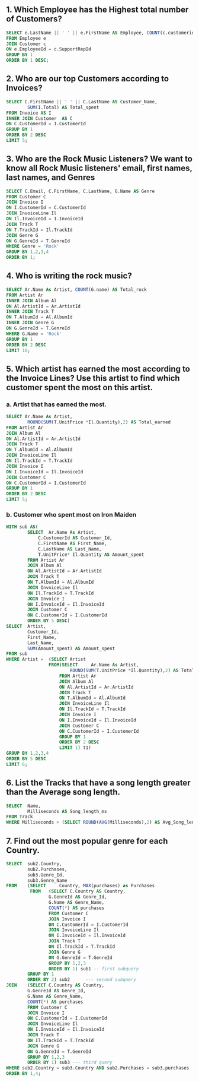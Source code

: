 ## 1. Which Employee has the Highest total number of Customers?

```sql
SELECT e.LastName || ' ' || e.FirstName AS Employee, COUNT(c.customerid) AS Total_Customer
FROM Employee e
JOIN Customer c
ON e.EmployeeId = c.SupportRepId
GROUP BY 1
ORDER BY 1 DESC;
```

## 2. Who are our top Customers according to Invoices?
```sql  
SELECT C.FirstName || ' ' || C.LastName AS Customer_Name, 
		SUM(I.Total) AS Total_spent
FROM Invoice AS I
INNER JOIN Customer  AS C
ON C.CustomerId = I.CustomerId
GROUP BY 1
ORDER BY 2 DESC
LIMIT 5;
```
## 3. Who are the Rock Music Listeners? We want to know all Rock Music listeners' email, first names, last names, and Genres
```sql
SELECT C.Email, C.FirstName, C.LastName, G.Name AS Genre
FROM Customer C
JOIN Invoice I
ON I.CustomerId = C.CustomerId
JOIN InvoiceLine Il
ON Il.InvoiceId = I.InvoiceId
JOIN Track T
ON T.TrackId = Il.TrackId
JOIN Genre G
ON G.GenreId = T.GenreId
WHERE Genre = 'Rock'
GROUP BY 1,2,3,4
ORDER BY 1;
```
## 4. Who is writing the rock music?
```sql
SELECT Ar.Name As Artist, COUNT(G.name) AS Total_rock
FROM Artist Ar
INNER JOIN Album Al
ON Al.ArtistId = Ar.ArtistId
INNER JOIN Track T
ON T.AlbumId = Al.AlbumId
INNER JOIN Genre G
ON G.GenreId = T.GenreId
WHERE G.Name = 'Rock'
GROUP BY 1
ORDER BY 2 DESC
LIMIT 10;
```

## 5.	Which artist has earned the most according to the Invoice Lines? Use this artist to find which customer spent the most on this artist.

### a.	Artist that has earned the most.
```sql
SELECT Ar.Name As Artist, 
		ROUND(SUM(T.UnitPrice *Il.Quantity),2) AS Total_earned
FROM Artist Ar
JOIN Album Al
ON Al.ArtistId = Ar.ArtistId
JOIN Track T
ON T.AlbumId = Al.AlbumId
JOIN InvoiceLine Il
ON Il.TrackId = T.TrackId
JOIN Invoice I 
ON I.InvoiceId = Il.InvoiceId
JOIN Customer C
ON C.CustomerId = I.CustomerId
GROUP BY 1
ORDER BY 2 DESC
LIMIT 5;
```
### b.	Customer who spent most on Iron Maiden
```sql
WITH sub AS(
		SELECT  Ar.Name As Artist,
			C.CustomerId AS Customer_Id,
			C.FirstName AS First_Name,
			C.LastName AS Last_Name,
			T.UnitPrice* Il.Quantity AS Amount_spent
		FROM Artist Ar
		JOIN Album Al
		ON Al.ArtistId = Ar.ArtistId
		JOIN Track T
		ON T.AlbumId = Al.AlbumId
		JOIN InvoiceLine Il
		ON Il.TrackId = T.TrackId
		JOIN Invoice I 
		ON I.InvoiceId = Il.InvoiceId
		JOIN Customer C
		ON C.CustomerId = I.CustomerId
		ORDER BY 5 DESC)
SELECT  Artist,
		Customer_Id,
		First_Name,
		Last_Name,
		SUM(Amount_spent) AS Amount_spent
FROM sub
WHERE Artist =  (SELECT Artist
				FROM(SELECT 	Ar.Name As Artist, 
						ROUND(SUM(T.UnitPrice *Il.Quantity),2) AS Total_earned
					FROM Artist Ar
					JOIN Album Al
					ON Al.ArtistId = Ar.ArtistId
					JOIN Track T
					ON T.AlbumId = Al.AlbumId
					JOIN InvoiceLine Il
					ON Il.TrackId = T.TrackId
					JOIN Invoice I 
					ON I.InvoiceId = Il.InvoiceId
					JOIN Customer C
					ON C.CustomerId = I.CustomerId
					GROUP BY 1
					ORDER BY 2 DESC
					LIMIT 1) t1)
GROUP BY 1,2,3,4
ORDER BY 5 DESC
LIMIT 6;
```
## 6.	List the Tracks that have a song length greater than the Average song length.
```sql
SELECT  Name,
		Milliseconds AS Song_length_ms		
FROM Track
WHERE Milliseconds > (SELECT ROUND(AVG(Milliseconds),2) AS Avg_Song_length FROM Track)
```
## 7.	Find out the most popular genre for each Country.
```sql
SELECT 	sub2.Country,
		sub2.Purchases,
		sub3.Genre_Id,
		sub3.Genre_Name
FROM	(SELECT 	Country, MAX(purchases) as Purchases    
		 FROM	(SELECT C.Country AS Country,
				G.GenreId AS Genre_Id,
				G.Name AS Genre_Name,
				COUNT(*) AS purchases
				FROM Customer C
				JOIN Invoice I 
				ON C.CustomerId = I.CustomerId
				JOIN InvoiceLine Il
				ON I.InvoiceId = Il.InvoiceId
				JOIN Track T
				ON Il.TrackId = T.TrackId
				JOIN Genre G
				ON G.GenreId = T.GenreId
				GROUP BY 1,2,3
				ORDER BY 1) sub1 -- first subquery
		GROUP BY 1
		ORDER BY 2) sub2      --- second subquery
JOIN	(SELECT C.Country AS Country,    
		G.GenreId AS Genre_Id,
		G.Name AS Genre_Name,
		COUNT(*) AS purchases
		FROM Customer C
		JOIN Invoice I 
		ON C.CustomerId = I.CustomerId
		JOIN InvoiceLine Il
		ON I.InvoiceId = Il.InvoiceId
		JOIN Track T
		ON Il.TrackId = T.TrackId
		JOIN Genre G
		ON G.GenreId = T.GenreId
		GROUP BY 1,2,3
		ORDER BY 1) sub3 --- third query
WHERE sub2.Country = sub3.Country AND sub2.Purchases = sub3.purchases		
ORDER BY 1,4;
```
